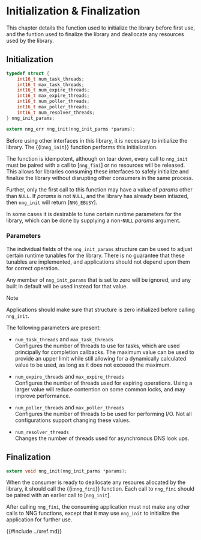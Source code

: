 # Initialization & Finalization

This chapter details the function used to initialize
the library before first use, and the funtion used to
finalize the library and deallocate any resources used by the library.

## Initialization

```c
typedef struct {
    int16_t num_task_threads;
    int16_t max_task_threads;
    int16_t num_expire_threads;
    int16_t max_expire_threads;
    int16_t num_poller_threads;
    int16_t max_poller_threads;
    int16_t num_resolver_threads;
} nng_init_params;

extern nng_err nng_init(nng_init_parms *params);
```

Before using other interfaces in this library, it is necessary to initialize
the library. The {{i:`nng_init`}} function performs this initialization.

The function is idempotent, although on tear down, every call to `nng_init` must
be paired with a call to [`nng_fini`] or no resources will be released.
This allows for libraries consuming these interfaces to safely initialize and finalize
the library without disrupting other consumers in the same process.

Further, only the first call to this function may have a value of _params_ other than `NULL`.
If _params_ is not `NULL`, and the library has already been intiazed, then `nng_init` will
return [`NNG_EBUSY`].

In some cases it is desirable to tune certain runtime parameters for the library, which
can be done by supplying a non-`NULL` _params_ argument.

### Parameters

The individual fields of the `nng_init_params` structure can be used to adjust certain
runtime tunables for the library. There is no guarantee that these tunables are implemented,
and applications should not depend upon them for correct operation.

Any member of `nng_init_params` that is set to zero will be ignored, and any built in default
will be used instead for that value.

> [!NOTE]
> Applications should make sure that structure is zero initialized before calling `nng_init`.

The following parameters are present:

- `num_task_threads` and `max_task_threads` \
  Configures the number of threads to use for tasks, which are used principally for completion
  callbacks. The maximum value can be used to provide an upper limit while still allowing
  for a dynamically calculated value to be used, as long as it does not exceeed the maximum.

- `num_expire_threads` and `max_expire_threads` \
  Configures the number of threads used for expiring operations. Using a larger value will
  reduce contention on some common locks, and may improve performance.

- `num_poller_threads` and `max_poller_threads` \
  Configures the number of threads to be used for performing I/O. Not all configurations support
  changing these values.

- `num_resolver_threads` \
  Changes the number of threads used for asynchronous DNS look ups.

## Finalization

```c
extern void nng_init(nng_init_parms *params);
```

When the consumer is ready to deallocate any resoures allocated by the library, it should call
the {{i:`nng_fini`}} function. Each call to `nng_fini` should be paired with an earlier call to
[`nng_init`].

After calling `nng_fini`, the consuming application must not make any other calls to NNG functions,
except that it may use `nng_init` to initialize the application for further use.

{{#include ../xref.md}}
